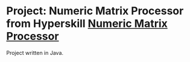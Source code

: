 # Project: Numeric Matrix Processor from Hyperskill [Numeric Matrix Processor](https://hyperskill.org/projects/60)
Project written in Java.